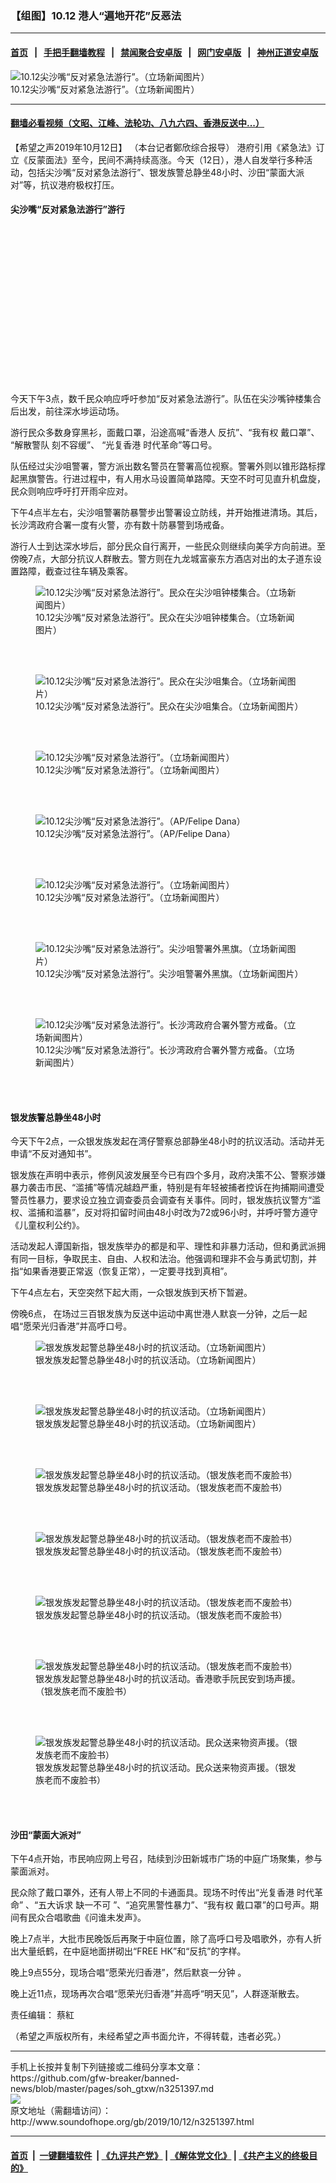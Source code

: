 ### 【组图】10.12 港人“遍地开花”反恶法
------------------------

#### [首页](https://github.com/gfw-breaker/banned-news/blob/master/README.md) &nbsp;&nbsp;|&nbsp;&nbsp; [手把手翻墙教程](https://github.com/gfw-breaker/guides/wiki) &nbsp;&nbsp;|&nbsp;&nbsp; [禁闻聚合安卓版](https://github.com/gfw-breaker/bn-android) &nbsp;&nbsp;|&nbsp;&nbsp; [网门安卓版](https://github.com/oGate2/oGate) &nbsp;&nbsp;|&nbsp;&nbsp; [神州正道安卓版](https://github.com/SzzdOgate/update) 



<div class="zhidingtu">
 <div class="ar-wrap-3x2">
  <img alt="10.12尖沙嘴“反对紧急法游行”。（立场新闻图片）　" class="ar-wrap-inside-fill" src="http://img.soundofhope.org/2019/10/zhiding-76-600x400.jpg"/>
 </div>
 <div class="caption">
  10.12尖沙嘴“反对紧急法游行”。（立场新闻图片）
 </div>
</div>
<hr/>


#### [翻墙必看视频（文昭、江峰、法轮功、八九六四、香港反送中...）](https://github.com/gfw-breaker/banned-news/blob/master/pages/links.md)

<div class="content">
 <p>
  <span class="content-info-date">
   【希望之声2019年10月12日】
  </span>
  <span class="content-info-type">
   （本台记者鄭欣综合报导）
  </span>
  港府引用《紧急法》订立《反蒙面法》至今，民间不满持续高涨。今天（12日），港人自发举行多种活动，包括尖沙嘴“反对紧急法游行”、银发族警总静坐48小时、沙田“蒙面大派对”等，抗议港府极权打压。
 </p>
 <h4>
  <strong>
   尖沙嘴“反对紧急法游行”游行
  </strong>
 </h4>
 <div class="widget ad-300x250 ad-ecf">
  <!-- ZW30 Post Embed 300x250 1 -->
  <ins class="adsbygoogle" data-ad-client="ca-pub-1519518652909441" data-ad-slot="9768754376" style="display:inline-block;width:300px;height:250px">
  </ins>
 </div>
 <p>
  今天下午3点，数千民众响应呼吁参加“反对紧急法游行”。队伍在尖沙嘴钟楼集合后出发，前往深水埗运动场。
 </p>
 <p>
  游行民众多数身穿黑衫，面戴口罩，沿途高喊“香港人 反抗”、“我有权 戴口罩”、 “解散警队 刻不容缓”、 “光复香港 时代革命”等口号。
 </p>
 <p>
  队伍经过尖沙咀警署，警方派出数名警员在警署高位视察。警署外则以锥形路标撑起黑旗警告。行进过程中，有人用水马设置简单路障。天空不时可见直升机盘旋，民众则响应呼吁打开雨伞应对。
 </p>
 <p>
  下午4点半左右，尖沙咀警署防暴警步出警署设立防线，并开始推进清场。其后，长沙湾政府合署一度有火警，亦有数十防暴警到场戒备。
 </p>
 <p>
  游行人士到达深水埗后，部分民众自行离开，一些民众则继续向美孚方向前进。至傍晚7点，大部分抗议人群散去。警方则在九龙城富豪东方酒店对出的太子道东设置路障，截查过往车辆及乘客。
 </p>
 <figure class="wp-caption aligncenter img-width-m" id="attachment_3251430">
  <img alt="10.12尖沙嘴“反对紧急法游行”。民众在尖沙咀钟楼集合。（立场新闻图片）　" class="wp-image-3251430 size-medium" src="http://img.soundofhope.org/2019/10/lichang6youxing-600x600.jpg" srcset="http://img.soundofhope.org/2019/10/lichang6youxing-600x600.jpg 600w, http://img.soundofhope.org/2019/10/lichang6youxing-150x150.jpg 150w, http://img.soundofhope.org/2019/10/lichang6youxing-768x767.jpg 768w, http://img.soundofhope.org/2019/10/lichang6youxing-180x180.jpg 180w, http://img.soundofhope.org/2019/10/lichang6youxing-366x366.jpg 366w, http://img.soundofhope.org/2019/10/lichang6youxing.jpg 900w">
   <br/><figcaption class="wp-caption-text">
    10.12尖沙嘴“反对紧急法游行”。民众在尖沙咀钟楼集合。（立场新闻图片）
   </figcaption><br/>
  </img>
 </figure><br/>
 <figure class="wp-caption aligncenter img-width-m" id="attachment_3251433">
  <img alt="10.12尖沙嘴“反对紧急法游行”。民众在尖沙咀集合。（立场新闻图片）　" class="wp-image-3251433 size-medium" src="http://img.soundofhope.org/2019/10/lichang6youxing-1-600x600.jpg" srcset="http://img.soundofhope.org/2019/10/lichang6youxing-1-600x600.jpg 600w, http://img.soundofhope.org/2019/10/lichang6youxing-1-150x150.jpg 150w, http://img.soundofhope.org/2019/10/lichang6youxing-1-768x768.jpg 768w, http://img.soundofhope.org/2019/10/lichang6youxing-1-180x180.jpg 180w, http://img.soundofhope.org/2019/10/lichang6youxing-1-366x366.jpg 366w, http://img.soundofhope.org/2019/10/lichang6youxing-1.jpg 900w">
   <br/><figcaption class="wp-caption-text">
    10.12尖沙嘴“反对紧急法游行”。民众在尖沙咀集合。（立场新闻图片）
   </figcaption><br/>
  </img>
 </figure><br/>
 <figure class="wp-caption aligncenter img-width-m" id="attachment_3251511">
  <img alt="10.12尖沙嘴“反对紧急法游行”。（立场新闻图片）" class="wp-image-3251511 size-medium" src="http://img.soundofhope.org/2019/10/lichang5youxing-600x600.jpg" srcset="http://img.soundofhope.org/2019/10/lichang5youxing-600x600.jpg 600w, http://img.soundofhope.org/2019/10/lichang5youxing-150x150.jpg 150w, http://img.soundofhope.org/2019/10/lichang5youxing-768x768.jpg 768w, http://img.soundofhope.org/2019/10/lichang5youxing-180x180.jpg 180w, http://img.soundofhope.org/2019/10/lichang5youxing-366x366.jpg 366w, http://img.soundofhope.org/2019/10/lichang5youxing.jpg 900w">
   <br/><figcaption class="wp-caption-text">
    10.12尖沙嘴“反对紧急法游行”。（立场新闻图片）
   </figcaption><br/>
  </img>
 </figure><br/>
 <figure class="wp-caption aligncenter img-width-m" id="attachment_3251439">
  <img alt="10.12尖沙嘴“反对紧急法游行”。（AP/Felipe Dana）　" class="wp-image-3251439 size-medium" src="http://img.soundofhope.org/2019/10/apyouxingfelipedana-600x400.jpeg" srcset="http://img.soundofhope.org/2019/10/apyouxingfelipedana-600x400.jpeg 600w, http://img.soundofhope.org/2019/10/apyouxingfelipedana-768x511.jpeg 768w, http://img.soundofhope.org/2019/10/apyouxingfelipedana-180x120.jpeg 180w, http://img.soundofhope.org/2019/10/apyouxingfelipedana-366x244.jpeg 366w, http://img.soundofhope.org/2019/10/apyouxingfelipedana.jpeg 1000w"/>
  <br/><figcaption class="wp-caption-text">
   10.12尖沙嘴“反对紧急法游行”。（AP/Felipe Dana）
  </figcaption><br/>
 </figure><br/>
 <figure class="wp-caption aligncenter img-width-m" id="attachment_3251442">
  <img alt="10.12尖沙嘴“反对紧急法游行”。（立场新闻图片）　" class="wp-image-3251442 size-medium" src="http://img.soundofhope.org/2019/10/lichang4youxing-600x399.jpg" srcset="http://img.soundofhope.org/2019/10/lichang4youxing-600x399.jpg 600w, http://img.soundofhope.org/2019/10/lichang4youxing-768x511.jpg 768w, http://img.soundofhope.org/2019/10/lichang4youxing-180x120.jpg 180w, http://img.soundofhope.org/2019/10/lichang4youxing-366x244.jpg 366w, http://img.soundofhope.org/2019/10/lichang4youxing.jpg 960w"/>
  <br/><figcaption class="wp-caption-text">
   10.12尖沙嘴“反对紧急法游行”。（立场新闻图片）
  </figcaption><br/>
 </figure><br/>
 <figure class="wp-caption aligncenter img-width-m" id="attachment_3251445">
  <img alt="10.12尖沙嘴“反对紧急法游行”。尖沙咀警署外黑旗。（立场新闻图片）　　" class="wp-image-3251445 size-medium" src="http://img.soundofhope.org/2019/10/lichang2youxing-450x600.png" srcset="http://img.soundofhope.org/2019/10/lichang2youxing-450x600.png 450w, http://img.soundofhope.org/2019/10/lichang2youxing-768x1024.png 768w, http://img.soundofhope.org/2019/10/lichang2youxing-180x240.png 180w, http://img.soundofhope.org/2019/10/lichang2youxing-366x488.png 366w, http://img.soundofhope.org/2019/10/lichang2youxing.png 1200w"/>
  <br/><figcaption class="wp-caption-text">
   10.12尖沙嘴“反对紧急法游行”。尖沙咀警署外黑旗。（立场新闻图片）
  </figcaption><br/>
 </figure><br/>
 <figure class="wp-caption aligncenter img-width-m" id="attachment_3251448">
  <img alt="10.12尖沙嘴“反对紧急法游行”。长沙湾政府合署外警方戒备。（立场新闻图片）　" class="wp-image-3251448 size-medium" src="http://img.soundofhope.org/2019/10/lichang3youxing-600x400.jpg" srcset="http://img.soundofhope.org/2019/10/lichang3youxing-600x400.jpg 600w, http://img.soundofhope.org/2019/10/lichang3youxing-768x512.jpg 768w, http://img.soundofhope.org/2019/10/lichang3youxing-180x120.jpg 180w, http://img.soundofhope.org/2019/10/lichang3youxing-366x244.jpg 366w, http://img.soundofhope.org/2019/10/lichang3youxing.jpg 960w"/>
  <br/><figcaption class="wp-caption-text">
   10.12尖沙嘴“反对紧急法游行”。长沙湾政府合署外警方戒备。（立场新闻图片）
  </figcaption><br/>
 </figure><br/>
 <h4>
  <strong>
   银发族警总静坐48小时
  </strong>
 </h4>
 <p>
  今天下午2点，一众银发族发起在湾仔警察总部静坐48小时的抗议活动。活动并无申请“不反对通知书”。
 </p>
 <p>
  银发族在声明中表示，修例风波发展至今已有四个多月，政府决策不公、警察涉嫌暴力袭击市民、“滥捕”等情况越趋严重，特别是有年轻被捕者控诉在拘捕期间遭受警员性暴力，要求设立独立调查委员会调查有关事件。同时，银发族抗议警方“滥权、滥捕和滥暴”，反对将扣留时间由48小时改为72或96小时，并呼吁警方遵守《儿童权利公约》。
 </p>
 <p>
  活动发起人谭国新指，银发族举办的都是和平、理性和非暴力活动，但和勇武派拥有同一目标，争取民主、自由、人权和法治。他强调和理非不会与勇武切割，并指“如果香港要正常返（恢复正常），一定要寻找到真相”。
 </p>
 <div>
 </div>
 <p>
  下午4点左右，天空突然下起大雨，一众银发族到天桥下暂避。
 </p>
 <p>
  傍晚6点， 在场过三百银发族为反送中运动中离世港人默哀一分钟，之后一起唱“愿荣光归香港”并高呼口号。
 </p>
 <figure class="wp-caption aligncenter img-width-m" id="attachment_3251451">
  <img alt="银发族发起警总静坐48小时的抗议活动。（立场新闻图片）" class="wp-image-3251451 size-medium" src="http://img.soundofhope.org/2019/10/lichangyinfa2-600x399.jpg" srcset="http://img.soundofhope.org/2019/10/lichangyinfa2-600x399.jpg 600w, http://img.soundofhope.org/2019/10/lichangyinfa2-768x511.jpg 768w, http://img.soundofhope.org/2019/10/lichangyinfa2-180x120.jpg 180w, http://img.soundofhope.org/2019/10/lichangyinfa2-366x244.jpg 366w, http://img.soundofhope.org/2019/10/lichangyinfa2.jpg 960w"/>
  <br/><figcaption class="wp-caption-text">
   银发族发起警总静坐48小时的抗议活动。（立场新闻图片）
  </figcaption><br/>
 </figure><br/>
 <figure class="wp-caption aligncenter img-width-m" id="attachment_3251454">
  <img alt="银发族发起警总静坐48小时的抗议活动。（立场新闻图片）" class="wp-image-3251454 size-medium" src="http://img.soundofhope.org/2019/10/lichangyinfa1-600x399.jpg" srcset="http://img.soundofhope.org/2019/10/lichangyinfa1-600x399.jpg 600w, http://img.soundofhope.org/2019/10/lichangyinfa1-768x511.jpg 768w, http://img.soundofhope.org/2019/10/lichangyinfa1-180x120.jpg 180w, http://img.soundofhope.org/2019/10/lichangyinfa1-366x244.jpg 366w, http://img.soundofhope.org/2019/10/lichangyinfa1.jpg 960w"/>
  <br/><figcaption class="wp-caption-text">
   银发族发起警总静坐48小时的抗议活动。（立场新闻图片）
  </figcaption><br/>
 </figure><br/>
 <figure class="wp-caption aligncenter img-width-m" id="attachment_3251457">
  <img alt="银发族发起警总静坐48小时的抗议活动。（银发族老而不废脸书）" class="wp-image-3251457 size-medium" src="http://img.soundofhope.org/2019/10/yinfafb2rain-600x450.jpg" srcset="http://img.soundofhope.org/2019/10/yinfafb2rain-600x450.jpg 600w, http://img.soundofhope.org/2019/10/yinfafb2rain-768x576.jpg 768w, http://img.soundofhope.org/2019/10/yinfafb2rain-180x135.jpg 180w, http://img.soundofhope.org/2019/10/yinfafb2rain-366x275.jpg 366w, http://img.soundofhope.org/2019/10/yinfafb2rain.jpg 960w"/>
  <br/><figcaption class="wp-caption-text">
   银发族发起警总静坐48小时的抗议活动。（银发族老而不废脸书）
  </figcaption><br/>
 </figure><br/>
 <figure class="wp-caption aligncenter img-width-m" id="attachment_3251460">
  <img alt="银发族发起警总静坐48小时的抗议活动。（银发族老而不废脸书）" class="wp-image-3251460 size-medium" src="http://img.soundofhope.org/2019/10/yinfafb3-450x600.jpg" srcset="http://img.soundofhope.org/2019/10/yinfafb3-450x600.jpg 450w, http://img.soundofhope.org/2019/10/yinfafb3-180x240.jpg 180w, http://img.soundofhope.org/2019/10/yinfafb3-366x488.jpg 366w, http://img.soundofhope.org/2019/10/yinfafb3.jpg 720w"/>
  <br/><figcaption class="wp-caption-text">
   银发族发起警总静坐48小时的抗议活动。（银发族老而不废脸书）
  </figcaption><br/>
 </figure><br/>
 <figure class="wp-caption aligncenter img-width-m" id="attachment_3251463">
  <img alt="银发族发起警总静坐48小时的抗议活动。（银发族老而不废脸书）" class="wp-image-3251463 size-medium" src="http://img.soundofhope.org/2019/10/yinfafb4-600x450.jpg" srcset="http://img.soundofhope.org/2019/10/yinfafb4-600x450.jpg 600w, http://img.soundofhope.org/2019/10/yinfafb4-768x576.jpg 768w, http://img.soundofhope.org/2019/10/yinfafb4-180x135.jpg 180w, http://img.soundofhope.org/2019/10/yinfafb4-366x275.jpg 366w, http://img.soundofhope.org/2019/10/yinfafb4.jpg 960w"/>
  <br/><figcaption class="wp-caption-text">
   银发族发起警总静坐48小时的抗议活动。（银发族老而不废脸书）
  </figcaption><br/>
 </figure><br/>
 <figure class="wp-caption aligncenter img-width-m" id="attachment_3251466">
  <img alt="银发族发起警总静坐48小时的抗议活动。（银发族老而不废脸书）" class="wp-image-3251466 size-medium" src="http://img.soundofhope.org/2019/10/yinfafb5-450x600.jpg" srcset="http://img.soundofhope.org/2019/10/yinfafb5-450x600.jpg 450w, http://img.soundofhope.org/2019/10/yinfafb5-180x240.jpg 180w, http://img.soundofhope.org/2019/10/yinfafb5-366x488.jpg 366w, http://img.soundofhope.org/2019/10/yinfafb5.jpg 720w"/>
  <br/><figcaption class="wp-caption-text">
   银发族发起警总静坐48小时的抗议活动。香港歌手阮民安到场声援。（银发族老而不废脸书）
  </figcaption><br/>
 </figure><br/>
 <figure class="wp-caption aligncenter img-width-m" id="attachment_3251514">
  <img alt="银发族发起警总静坐48小时的抗议活动。民众送来物资声援。（银发族老而不废脸书）" class="wp-image-3251514 size-medium" src="http://img.soundofhope.org/2019/10/yinfafb6-600x450.jpg" srcset="http://img.soundofhope.org/2019/10/yinfafb6-600x450.jpg 600w, http://img.soundofhope.org/2019/10/yinfafb6-768x576.jpg 768w, http://img.soundofhope.org/2019/10/yinfafb6-180x135.jpg 180w, http://img.soundofhope.org/2019/10/yinfafb6-366x275.jpg 366w, http://img.soundofhope.org/2019/10/yinfafb6.jpg 960w"/>
  <br/><figcaption class="wp-caption-text">
   银发族发起警总静坐48小时的抗议活动。民众送来物资声援。（银发族老而不废脸书）
  </figcaption><br/>
 </figure><br/>
 <h4>
  <strong>
   沙田“蒙面大派对”
  </strong>
 </h4>
 <p>
  下午4点开始，市民响应网上号召，陆续到沙田新城市广场的中庭广场聚集，参与蒙面派对。
 </p>
 <p>
  民众除了戴口罩外，还有人带上不同的卡通面具。现场不时传出“光复香港 时代革命” 、“五大诉求 缺一不可 ”、“追究黑警性暴力”、“我有权 戴口罩”的口号声。期间有民众合唱歌曲《问谁未发声》。
 </p>
 <p>
  晚上7点半，大批市民晚饭后再聚于中庭位置，除了高呼口号及唱歌外，亦有人折出大量纸鹤，在中庭地面拼砌出“FREE HK”和“反抗”的字样。
 </p>
 <p>
  晚上9点55分，现场合唱“愿荣光归香港”，然后默哀一分钟 。
 </p>
 <p>
  晚上近11点，现场再次合唱“愿荣光归香港”并高呼“明天见”，人群逐渐散去。
 </p>
 <div class="content-info-btm">
  <p class="content-info-zerenbianji">
   <span class="content-info-title">
    责任编辑：
   </span>
   <span class="content-info-content">
    蔡紅
   </span>
  </p>
  <p class="content-info-refernote">
   （希望之声版权所有，未经希望之声书面允许，不得转载，违者必究。）
  </p>
 </div>
</div>

<hr/>
手机上长按并复制下列链接或二维码分享本文章：<br/>
https://github.com/gfw-breaker/banned-news/blob/master/pages/soh_gtxw/n3251397.md <br/>
<a href='https://github.com/gfw-breaker/banned-news/blob/master/pages/soh_gtxw/n3251397.md'><img src='https://github.com/gfw-breaker/banned-news/blob/master/pages/soh_gtxw/n3251397.md.png'/></a> <br/>
原文地址（需翻墙访问）：http://www.soundofhope.org/gb/2019/10/12/n3251397.html


------------------------
#### [首页](https://github.com/gfw-breaker/banned-news/blob/master/README.md) &nbsp;|&nbsp; [一键翻墙软件](https://github.com/gfw-breaker/nogfw/blob/master/README.md) &nbsp;| [《九评共产党》](https://github.com/gfw-breaker/9ping.md/blob/master/README.md#九评之一评共产党是什么) | [《解体党文化》](https://github.com/gfw-breaker/jtdwh.md/blob/master/README.md) | [《共产主义的终极目的》](https://github.com/gfw-breaker/gczydzjmd.md/blob/master/README.md)


<img src='http://gfw-breaker.win/banned-news/pages/soh_gtxw/n3251397.md' width='0px' height='0px'/>